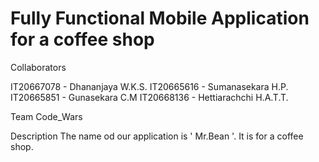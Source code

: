 # Fully Functional Mobile Application for a coffee shop

Collaborators 

IT20667078 - Dhananjaya W.K.S.
IT20665616 - Sumanasekara H.P.
IT20665851 - Gunasekara C.M
IT20668136 - Hettiarachchi H.A.T.T.
                
Team
Code_Wars

Description
The name od our application is ' Mr.Bean '. It is for a coffee shop. 
